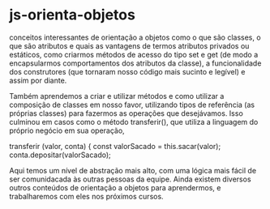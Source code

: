 # js-orienta-objetos
conceitos interessantes de orientação a objetos como o que são classes, o que são atributos e quais as vantagens de termos atributos privados ou estáticos, como criarmos métodos de acesso do tipo set e get (de modo a encapsularmos comportamentos dos atributos da classe), a funcionalidade dos construtores (que tornaram nosso código mais sucinto e legível) e assim por diante.

Também aprendemos a criar e utilizar métodos e como utilizar a composição de classes em nosso favor, utilizando tipos de referência (as próprias classes) para fazermos as operações que desejávamos. Isso culminou em casos como o método transferir(), que utiliza a linguagem do próprio negócio em sua operação,

transferir (valor, conta) {
    const valorSacado = this.sacar(valor);
    conta.depositar(valorSacado);


Aqui temos um nível de abstração mais alto, com uma lógica mais fácil de ser comunidacada às outras pessoas da equipe. Ainda existem diversos outros conteúdos de orientação a objetos para aprendermos, e trabalharemos com eles nos próximos cursos.

